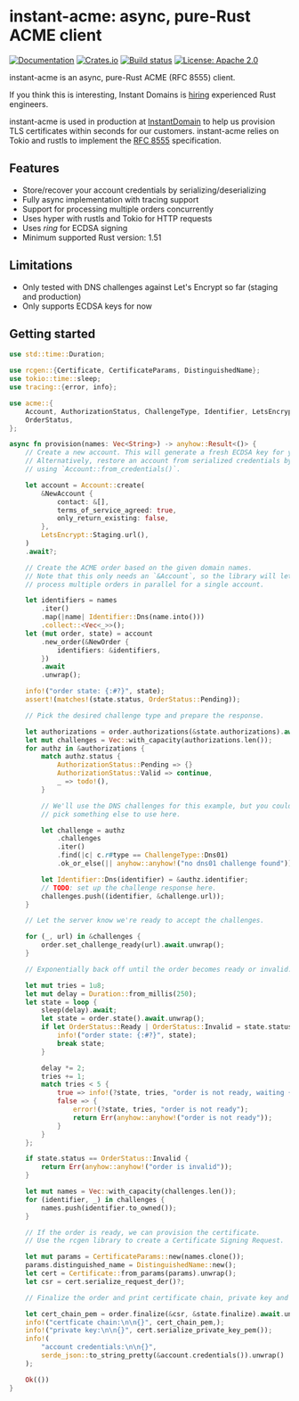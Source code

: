 # instant-acme: async, pure-Rust ACME client

[![Documentation](https://docs.rs/instant-acme/badge.svg)](https://docs.rs/instant-acme/)
[![Crates.io](https://img.shields.io/crates/v/instant-acme.svg)](https://crates.io/crates/instant-acme)
[![Build status](https://github.com/InstantDomain/instant-acme/workflows/CI/badge.svg)](https://github.com/InstantDomain/instant-acme/actions?query=workflow%3ACI)
[![License: Apache 2.0](https://img.shields.io/badge/License-Apache%202.0-blue.svg)](LICENSE-APACHE)

instant-acme is an async, pure-Rust ACME (RFC 8555) client.

If you think this is interesting, Instant Domains is
[hiring](https://bookface.ycombinator.com/company/25451/jobs/52868) experienced Rust engineers.

instant-acme is used in production at [InstantDomain](https://instantdomain.com/) to help
us provision TLS certificates within seconds for our customers. instant-acme relies
on Tokio and rustls to implement the [RFC 8555](https://www.rfc-editor.org/rfc/rfc8555.html)
specification.

## Features

* Store/recover your account credentials by serializing/deserializing
* Fully async implementation with tracing support
* Support for processing multiple orders concurrently
* Uses hyper with rustls and Tokio for HTTP requests
* Uses *ring* for ECDSA signing
* Minimum supported Rust version: 1.51

## Limitations

* Only tested with DNS challenges against Let's Encrypt so far (staging and production)
* Only supports ECDSA keys for now

## Getting started

```rust
use std::time::Duration;

use rcgen::{Certificate, CertificateParams, DistinguishedName};
use tokio::time::sleep;
use tracing::{error, info};

use acme::{
    Account, AuthorizationStatus, ChallengeType, Identifier, LetsEncrypt, NewAccount, NewOrder,
    OrderStatus,
};

async fn provision(names: Vec<String>) -> anyhow::Result<()> {
    // Create a new account. This will generate a fresh ECDSA key for you.
    // Alternatively, restore an account from serialized credentials by
    // using `Account::from_credentials()`.

    let account = Account::create(
        &NewAccount {
            contact: &[],
            terms_of_service_agreed: true,
            only_return_existing: false,
        },
        LetsEncrypt::Staging.url(),
    )
    .await?;

    // Create the ACME order based on the given domain names.
    // Note that this only needs an `&Account`, so the library will let you
    // process multiple orders in parallel for a single account.

    let identifiers = names
        .iter()
        .map(|name| Identifier::Dns(name.into()))
        .collect::<Vec<_>>();
    let (mut order, state) = account
        .new_order(&NewOrder {
            identifiers: &identifiers,
        })
        .await
        .unwrap();

    info!("order state: {:#?}", state);
    assert!(matches!(state.status, OrderStatus::Pending));

    // Pick the desired challenge type and prepare the response.

    let authorizations = order.authorizations(&state.authorizations).await.unwrap();
    let mut challenges = Vec::with_capacity(authorizations.len());
    for authz in &authorizations {
        match authz.status {
            AuthorizationStatus::Pending => {}
            AuthorizationStatus::Valid => continue,
            _ => todo!(),
        }

        // We'll use the DNS challenges for this example, but you could
        // pick something else to use here.

        let challenge = authz
            .challenges
            .iter()
            .find(|c| c.r#type == ChallengeType::Dns01)
            .ok_or_else(|| anyhow::anyhow!("no dns01 challenge found"))?;

        let Identifier::Dns(identifier) = &authz.identifier;
        // TODO: set up the challenge response here.
        challenges.push((identifier, &challenge.url));
    }

    // Let the server know we're ready to accept the challenges.

    for (_, url) in &challenges {
        order.set_challenge_ready(url).await.unwrap();
    }

    // Exponentially back off until the order becomes ready or invalid.

    let mut tries = 1u8;
    let mut delay = Duration::from_millis(250);
    let state = loop {
        sleep(delay).await;
        let state = order.state().await.unwrap();
        if let OrderStatus::Ready | OrderStatus::Invalid = state.status {
            info!("order state: {:#?}", state);
            break state;
        }

        delay *= 2;
        tries += 1;
        match tries < 5 {
            true => info!(?state, tries, "order is not ready, waiting {delay:?}"),
            false => {
                error!(?state, tries, "order is not ready");
                return Err(anyhow::anyhow!("order is not ready"));
            }
        }
    };

    if state.status == OrderStatus::Invalid {
        return Err(anyhow::anyhow!("order is invalid"));
    }

    let mut names = Vec::with_capacity(challenges.len());
    for (identifier, _) in challenges {
        names.push(identifier.to_owned());
    }

    // If the order is ready, we can provision the certificate.
    // Use the rcgen library to create a Certificate Signing Request.

    let mut params = CertificateParams::new(names.clone());
    params.distinguished_name = DistinguishedName::new();
    let cert = Certificate::from_params(params).unwrap();
    let csr = cert.serialize_request_der()?;

    // Finalize the order and print certificate chain, private key and account credentials.

    let cert_chain_pem = order.finalize(&csr, &state.finalize).await.unwrap();
    info!("certficate chain:\n\n{}", cert_chain_pem,);
    info!("private key:\n\n{}", cert.serialize_private_key_pem());
    info!(
        "account credentials:\n\n{}",
        serde_json::to_string_pretty(&account.credentials()).unwrap()
    );

    Ok(())
}
```
